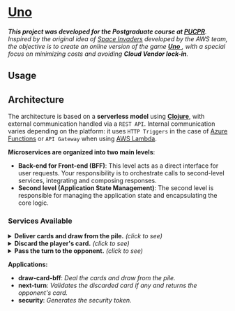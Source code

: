 # [Uno](https://en.wikipedia.org/wiki/Uno_(card_game))

_**This project was developed for the Postgraduate course at [PUCPR](https://www.pucpr.br)**. Inspired by the original idea of ​​[Space Invaders](https://jay-ithiel.github.io/space_invaders) developed by the AWS team, the objective is to create an online version of the game [**Uno** ](https://en.wikipedia.org/wiki/Uno_(card_game)), with a special focus on minimizing costs and avoiding **Cloud Vendor lock-in**._

## Usage

## Architecture

The architecture is based on a **serverless model** using [**Clojure**](https://clojure.org), with external communication handled via a `REST API`. Internal communication varies depending on the platform: it uses `HTTP Triggers` in the case of [Azure Functions](https://azure.microsoft.com/en-us/products/functions) or `API Gateway` when using [AWS Lambda](https://aws.amazon.com/lambda).

**Microservices are organized into two main levels**:

- **Back-end for Front-end (BFF)**:
This level acts as a direct interface for user requests. Your responsibility is to orchestrate calls to second-level services, integrating and composing responses.
- **Second level (Application State Management)**:
The second level is responsible for managing the application state and encapsulating the core logic.

### Services Available



<details>
  <summary><b>Deliver cards and draw from the pile.</b> <i>(click to see)</i></summary>

```mermaid
flowchart TD
    U((begin)) -->|<b>POST</b> <i>/uno/security/refresh-token</i>| S[security]
    U -->|<b>POST</b> <i>/uno/player/draw-card</i>| DCB[<b>draw-card-bff</b>]
    DCB -->|Returns the player's cards and last card.| SPC(pile-card)
    SNT(next-turn) -.->|Query/update the last card.| HLC[(last-card)]
    SPC -->|Update the hand.| SPH(player-hand)
    SPC -->|Update the hand.| SNT
    SNT -.->|Update the hand.| HOH[(opponent-hand)]
    SPC -.->|Query/Update the pile.| HPC[(pile-card)]
    SPH -.->|Update the hand.| HPH[(player-hand)]
    style DCB color:#fff,fill:green;
    style U color:#fff,fill:#000,stroke:#000;
    classDef second color:#fff,fill:red;
    class SNT,SPC,SPH second;
```

</details>

<details>
  <summary><b>Discard the player's card.</b> <i>(click to see)</i></summary>

```mermaid
flowchart TD
    U((begin)) -->|<b>POST</b> <i>/uno/security/refresh-token</i>| Z[security]
    U -->|<b>POST</b> <i>/uno/player/discard-card/:card</i>| FB[<b>discard-card-bff</b>]
    FB --> SC(player-hand)
    SA(next-turn) -.->|Validates the informed card and updates the last card.| HLC[(last-card)]
    SA -.->|Query/Update the hand.| HOH[(opponent-hand)]
    SB(pile-card)  -.->|Update the pile.| HPC[(pile-card)]
    SC -.->|Validates the informed card and updates the hand.| HPH[(player-hand)]
    SA -->|If there is no card.| SB
    SC -->|Check the opponent's move.| SA
    classDef first color:#fff,fill:green;
    classDef second color:#fff,fill:red;
    style U  color:#fff,fill:#000,stroke:#000;
    class FB first;
    class SA,SB,SC second;
```

</details>

<details>
  <summary><b>Pass the turn to the opponent.</b> <i>(click to see)</i></summary>

```mermaid
flowchart TD
    U((begin)) -->|<b>POST</b> <i>/uno/security/refresh-token</i>| Z[security]
    U -->|<b>POST</b> <i>/uno/player/pass-turn</i>| FD[<b>pass-turn-bff</b>]
    FD --> SA(next-turn)
    SA -.->|Update the last card.| HLC[(last-card)]
    SA -.->|Query/Update the hand.| HOH[(opponent-hand)]
    SB(pile-card) -.->|Update the pile.| HPC[(pile-card)]
    SA -.->|If there is no card.| SB
    classDef first color:#fff,fill:green;
    classDef second color:#fff,fill:red;
    style U  color:#fff,fill:#000,stroke:#000;
    class FB,FC,FD first;
    class SA,SB,SC second;
```

</details>

**Applications:**
- **draw-card-bff**: *Deal the cards and draw from the pile.*
- **next-turn**: *Validates the discarded card if any and returns the opponent's card.*
- **security**: *Generates the security token.*
